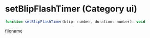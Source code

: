 # setBlipFlashTimer (Category ui)

```js
function setBlipFlashTimer(blip: number, duration: number): void
```

[filename](setBlipFlashTimer_m.md ':include')